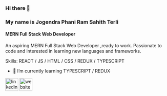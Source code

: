 ### Hi there 👋 
### My name is Jogendra Phani Ram Sahith Terli
#### MERN Full Stack Web Developer
An aspiring MERN Full Stack Web Developer ,ready to work. Passionate to code and interested in learning new languages and frameworks.

Skills: REACT / JS / HTML / CSS / REDUX / TYPESCRIPT

- 🌱 I’m currently learning TYPESCRIPT / REDUX  


[<img src='https://cdn.jsdelivr.net/npm/simple-icons@3.0.1/icons/linkedin.svg' alt='linkedin' height='40'>](https://www.linkedin.com/in/ram-sahith-terli-b4073a1a9//)  [<img src='https://cdn.jsdelivr.net/npm/simple-icons@3.0.1/icons/icloud.svg' alt='website' height='40'>](https://ram718.github.io)  

